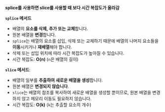**splice를 사용하면 slice를 사용할 때 보다 시간 복잡도가 올라감**

**`splice` 메서드**

- 배열의 **요소를 삭제, 추가 또는 교체**합니다.
- 원본 배열을 **변경**합니다.
- `splice`는 배열의 요소를 삽입, 삭제 또는 교체하기 때문에 배열의 나머지 요소들을 **이동**시키거나 **재배열**해야 합니다.
- 삭제 또는 삽입 위치에 따라 시간 복잡도가 높아질 수 있습니다.
- 시간 복잡도: **O(n)** (`n`은 배열의 길이)

**`slice` 메서드**:

- 배열의 일부를 **추출하여 새로운 배열을 생성**합니다.
- 원본 배열은 **변경되지 않습니다**.
- `slice`는 배열의 참조를 복사하여 새로운 배열을 생성할 뿐이므로, 원본 배열을 변경하지 않고 메모리 이동도 필요하지 않습니다.
- 시간 복잡도: **O(k)** (`k`는 추출할 요소의 개수)